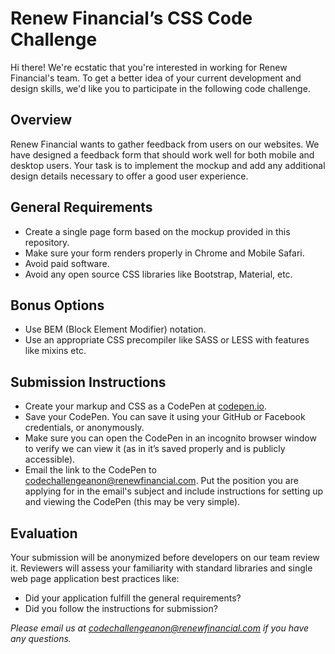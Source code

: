 Renew Financial’s CSS Code Challenge
====================================

  Hi there! We're ecstatic that you're interested in working for Renew Financial's team. To get a better idea of your current development and design skills, we'd like you to participate in the following code challenge.

## Overview
  
  Renew Financial wants to gather feedback from users on our websites. We have designed a feedback form that should work well for both mobile and desktop users. Your task is to implement the mockup and add any additional design details necessary to offer a good user experience.
  
## General Requirements

* Create a single page form based on the mockup provided in this repository.
* Make sure your form renders properly in Chrome and Mobile Safari.
* Avoid paid software.
* Avoid any open source CSS libraries like Bootstrap, Material, etc.

## Bonus Options

* Use BEM (Block Element Modifier) notation.
* Use an appropriate CSS precompiler like SASS or LESS with features like mixins etc.

## Submission Instructions

* Create your markup and CSS as a CodePen at [codepen.io]().
* Save your CodePen. You can save it using your GitHub or Facebook credentials, or anonymously.
* Make sure you can open the CodePen in an incognito browser window to verify we can view it (as in it’s saved properly and is publicly accessible).
* Email the link to the CodePen to codechallengeanon@renewfinancial.com. Put the position you are applying for in the email's subject and include  instructions for setting up and viewing the CodePen (this may be very simple).

## Evaluation

  Your submission will be anonymized before developers on our team review it. Reviewers will assess your familiarity with standard libraries and single web page application best practices like:

* Did your application fulfill the general requirements?
* Did you follow the instructions for submission?

_Please email us at codechallengeanon@renewfinancial.com if you have any questions._
